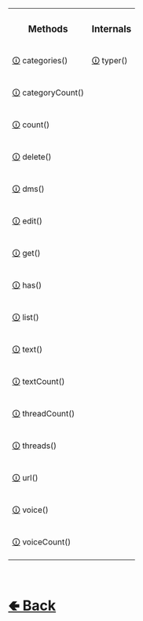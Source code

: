 <table>

[comment]: <> ( top row )

<tr><th>
<h3>  Methods  </h3>
</th><th>
<h3>  Internals  </h3>
</th></tr>



[comment]: <> ( 1st row )


<tr><td>

[comment]: <> (Method)
[🛈](https://github.com/paishee/noscord.js/wiki/ChannelService.categories()) categories()
</td><td>

[comment]: <> (internal)
[🛈](https://github.com/paishee/noscord.js/wiki/ChannelService.typer()) typer()
</td></tr>


[comment]: <> ( 2nd row )


<tr><td>

[comment]: <> (Method)
[🛈](https://github.com/paishee/noscord.js/wiki/ChannelService.categoryCount()) categoryCount()
</td><td>


[comment]: <> ( 3rd row )


<tr><td>

[comment]: <> (Method)
[🛈](https://github.com/paishee/noscord.js/wiki/ChannelService.count()) count()
</td><td>


[comment]: <> ( 4th row )


<tr><td>

[comment]: <> (Method)
[🛈](https://github.com/paishee/noscord.js/wiki/ChannelService.delete()) delete()
</td><td>


[comment]: <> ( 5th row )


<tr><td>

[comment]: <> (Method)
[🛈](https://github.com/paishee/noscord.js/wiki/ChannelService.dms()) dms()
</td><td>


[comment]: <> ( 6th row )


<tr><td>

[comment]: <> (Method)
[🛈](https://github.com/paishee/noscord.js/wiki/ChannelService.edit()) edit()
</td><td>


[comment]: <> ( 7th row )


<tr><td>

[comment]: <> (Method)
[🛈](https://github.com/paishee/noscord.js/wiki/ChannelService.get()) get()
</td><td>


[comment]: <> ( 8th row )


<tr><td>

[comment]: <> (Method)
[🛈](https://github.com/paishee/noscord.js/wiki/ChannelService.has()) has()
</td><td>


[comment]: <> ( 9th row )


<tr><td>

[comment]: <> (Method)
[🛈](https://github.com/paishee/noscord.js/wiki/ChannelService.list()) list()
</td><td>


[comment]: <> ( 10th row )


<tr><td>

[comment]: <> (Method)
[🛈](https://github.com/paishee/noscord.js/wiki/ChannelService.text()) text()
</td><td>


[comment]: <> ( 11th row )


<tr><td>

[comment]: <> (Method)
[🛈](https://github.com/paishee/noscord.js/wiki/ChannelService.textCount()) textCount()
</td><td>


[comment]: <> ( 12th row )


<tr><td>

[comment]: <> (Method)
[🛈](https://github.com/paishee/noscord.js/wiki/ChannelService.threadCount()) threadCount()
</td><td>


[comment]: <> ( 13th row )


<tr><td>

[comment]: <> (Method)
[🛈](https://github.com/paishee/noscord.js/wiki/ChannelService.threads()) threads()
</td><td>


[comment]: <> ( 14th row )


<tr><td>

[comment]: <> (Method)
[🛈](https://github.com/paishee/noscord.js/wiki/ChannelService.url()) url()
</td><td>


[comment]: <> ( 15th row )


<tr><td>

[comment]: <> (Method)
[🛈](https://github.com/paishee/noscord.js/wiki/ChannelService.voice()) voice()
</td><td>


[comment]: <> ( 16th row )


<tr><td>

[comment]: <> (Method)
[🛈](https://github.com/paishee/noscord.js/wiki/ChannelService.voiceCount()) voiceCount()
</td><td>


</table>

<br> <h1> [🢀 Back](https://github.com/paishee/noscord.js/wiki/ChannelService) </h1>